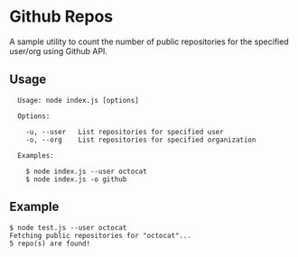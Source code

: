 # Github Repos

A sample utility to count the number of public repositories for the specified user/org using Github API.

## Usage

```
  Usage: node index.js [options]

  Options:

    -u, --user   List repositories for specified user
    -o, --org    List repositories for specified organization

  Examples:

    $ node index.js --user octocat
    $ node index.js -o github
```

## Example

```
$ node test.js --user octocat
Fetching public repositories for "octocat"...
5 repo(s) are found!
```
